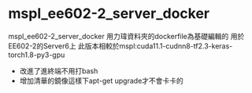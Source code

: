# mspl_ee602-2_server_docker
mspl_ee602-2_server_docker
用力瑋資料夾的dockerfile為基礎編輯的
用於EE602-2的Server6上
此版本相較於mspl:cuda11.1-cudnn8-tf2.3-keras-torch1.8-py3-gpu
- 改進了進終端不用打bash
- 增加清華的鏡像這樣下apt-get upgrade才不會卡卡的

